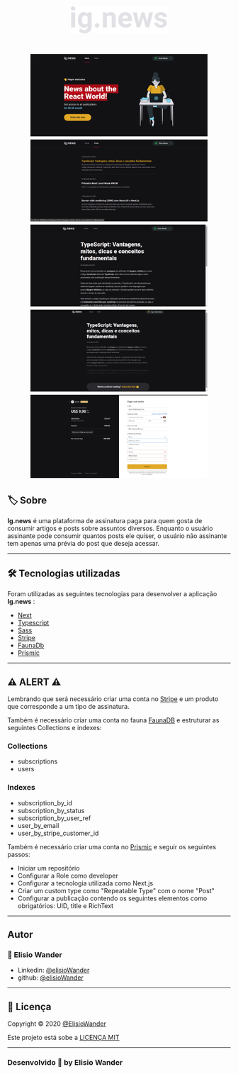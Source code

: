 <h1 align="center">
    <img src="./public/images/logo.svg">
</h1>


<h1 align="center">
    <img src="./public/images/home-ignews.png" width="400px">
    <img src="./public/images/posts-ignews.png" width="400px"> 
    <img src="./public/images/post-ignews.png" width="400px"> 
    <img src="./public/images/post-preview-ignews.png" width="400px">
    <img src="./public/images/stripe-ignews.png" width="400px">  
</h1>

## 🏷️ Sobre 
**Ig.news** é uma plataforma de assinatura paga para quem gosta de consumir artigos e posts sobre assuntos diversos.
Enquanto o usuário assinante pode consumir quantos posts ele quiser, o usuário não assinante tem apenas uma prévia do post que deseja acessar.

---

## 🛠️ Tecnologias utilizadas
Foram utilizadas as seguintes tecnologias para desenvolver a aplicação **Ig.news** :

- [Next](https://nextjs.org/)
- [Typescript](https://www.typescriptlang.org/)
- [Sass](https://sass-lang.com/)
- [Stripe](https://stripe.com/br)
- [FaunaDb](https://fauna.com/)
- [Prismic](https://prismic.io/)

---


## ⚠️ ALERT ⚠️
Lembrando que será necessário criar uma conta no [Stripe](https://console.firebase.google.com/) e um produto que corresponde a um tipo de assinatura.

Também é necessário criar uma conta no fauna [FaunaDB](https://fauna.com/) e estruturar as seguintes Collections e indexes:
### Collections
- subscriptions
- users 

### Indexes
- subscription_by_id
- subscription_by_status
- subscription_by_user_ref
- user_by_email
- user_by_stripe_customer_id

Também é necessário criar uma conta no [Prismic](https://prismic.io/) e seguir os seguintes passos: 

- Iniciar um repositório
- Configurar a Role como developer
- Configurar a tecnologia utilizada como Next.js
- Criar um custom type como "Repeatable Type" com o nome "Post"
- Configurar a publicação contendo os seguintes elementos como obrigatórios: UID, title e RichText 

---

## Autor
### 👤 Elisio Wander

- Linkedin: [@elisioWander](https://www.linkedin.com/in/elisio-wander-b88b69136/)
- github: [@elisioWander](https://github.com/ElisioWander)

---
## 📝 Licença
Copyright © 2020 [@ElisioWander]()

Este projeto está sobe a [LICENÇA MIT](https://opensource.org/licenses/MIT)

---

### Desenvolvido 💜 by Elisio Wander
